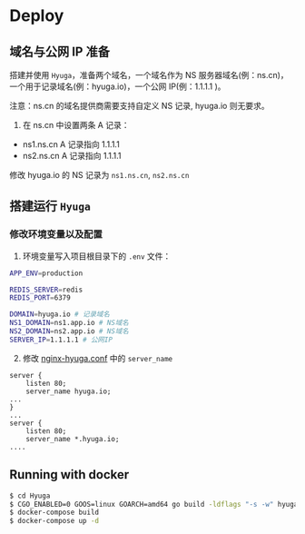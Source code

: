 # Deploy

## 域名与公网 IP 准备

搭建并使用 `Hyuga`，准备两个域名，一个域名作为 NS 服务器域名(例：ns.cn)，一个用于记录域名(例：hyuga.io)，一个公网 IP(例：1.1.1.1 )。

注意：ns.cn 的域名提供商需要支持自定义 NS 记录, hyuga.io 则无要求。

1. 在 ns.cn 中设置两条 A 记录：
- ns1.ns.cn  A 记录指向  1.1.1.1        
- ns2.ns.cn  A 记录指向  1.1.1.1

修改 hyuga.io 的 NS 记录为 `ns1.ns.cn`, `ns2.ns.cn` 

## 搭建运行 `Hyuga`

### 修改环境变量以及配置

1. 环境变量写入项目根目录下的 `.env` 文件：

```bash
APP_ENV=production

REDIS_SERVER=redis
REDIS_PORT=6379

DOMAIN=hyuga.io # 记录域名
NS1_DOMAIN=ns1.app.io # NS域名
NS2_DOMAIN=ns2.app.io # NS域名
SERVER_IP=1.1.1.1 # 公网IP
```

2. 修改 [nginx-hyuga.conf](./deploy/nginx/nginx-hyuga.conf) 中的 `server_name`
```nginx
server {
    listen 80;
    server_name hyuga.io;
...
}
...
server {
    listen 80;
    server_name *.hyuga.io;
....
```

## Running with docker
```bash
$ cd Hyuga
$ CGO_ENABLED=0 GOOS=linux GOARCH=amd64 go build -ldflags "-s -w" hyuga.go # 编译
$ docker-compose build
$ docker-compose up -d
```